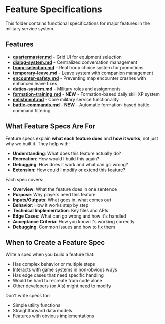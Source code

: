 # Feature Specifications

This folder contains functional specifications for major features in the military service system.

## Features

- **[quartermaster.md](quartermaster.md)** - Grid UI for equipment selection
- **[dialog-system.md](dialog-system.md)** - Centralized conversation management  
- **[troop-selection.md](troop-selection.md)** - Real troop choice system for promotions
- **[temporary-leave.md](temporary-leave.md)** - Leave system with companion management
- **[encounter-safety.md](encounter-safety.md)** - Preventing map encounter crashes with enhanced leave fixes
- **[duties-system.md](duties-system.md)** - Military roles and assignments
- **[formation-training.md](formation-training.md)** - **NEW** - Formation-based daily skill XP system
- **[enlistment.md](enlistment.md)** - Core military service functionality
- **[battle-commands.md](battle-commands.md)** - **NEW** - Automatic formation-based battle command filtering

## What Feature Specs Are For

Feature specs explain **what each feature does** and **how it works**, not just why we built it. They help with:

- **Understanding**: What does this feature actually do?
- **Recreation**: How would I build this again?  
- **Debugging**: How does it work and what can go wrong?
- **Extension**: How could I modify or extend this feature?

Each spec covers:
- **Overview**: What the feature does in one sentence
- **Purpose**: Why players need this feature
- **Inputs/Outputs**: What goes in, what comes out
- **Behavior**: How it works step by step
- **Technical Implementation**: Key files and APIs
- **Edge Cases**: What can go wrong and how it's handled
- **Acceptance Criteria**: How you know it's working correctly
- **Debugging**: Common issues and how to fix them

## When to Create a Feature Spec

Write a spec when you build a feature that:
- Has complex behavior or multiple steps
- Interacts with game systems in non-obvious ways  
- Has edge cases that need specific handling
- Would be hard to recreate from code alone
- Other developers (or AIs) might need to modify

Don't write specs for:
- Simple utility functions
- Straightforward data models
- Features with obvious implementations
